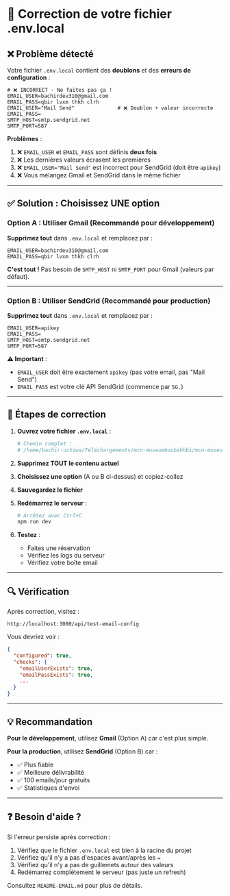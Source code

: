 # 🔧 Correction de votre fichier .env.local

## ❌ Problème détecté

Votre fichier `.env.local` contient des **doublons** et des **erreurs de configuration** :

```env
# ❌ INCORRECT - Ne faites pas ça !
EMAIL_USER=bachirdev310@gmail.com
EMAIL_PASS=qbir lvxm thkh clrh
EMAIL_USER="Mail Send"              # ❌ Doublon + valeur incorrecte
EMAIL_PASS=
SMTP_HOST=smtp.sendgrid.net
SMTP_PORT=587
```

**Problèmes** :
1. ❌ `EMAIL_USER` et `EMAIL_PASS` sont définis **deux fois**
2. ❌ Les dernières valeurs écrasent les premières
3. ❌ `EMAIL_USER="Mail Send"` est incorrect pour SendGrid (doit être `apikey`)
4. ❌ Vous mélangez Gmail et SendGrid dans le même fichier

---

## ✅ Solution : Choisissez UNE option

### Option A : Utiliser Gmail (Recommandé pour développement)

**Supprimez tout** dans `.env.local` et remplacez par :

```env
EMAIL_USER=bachirdev310@gmail.com
EMAIL_PASS=qbir lvxm thkh clrh
```

**C'est tout !** Pas besoin de `SMTP_HOST` ni `SMTP_PORT` pour Gmail (valeurs par défaut).

---

### Option B : Utiliser SendGrid (Recommandé pour production)

**Supprimez tout** dans `.env.local` et remplacez par :

```env
EMAIL_USER=apikey
EMAIL_PASS=
SMTP_HOST=smtp.sendgrid.net
SMTP_PORT=587
```

**⚠️ Important** : 
- `EMAIL_USER` doit être exactement `apikey` (pas votre email, pas "Mail Send")
- `EMAIL_PASS` est votre clé API SendGrid (commence par `SG.`)

---

## 🚀 Étapes de correction

1. **Ouvrez votre fichier `.env.local`** :
   ```bash
   # Chemin complet :
   # /home/bachir-uchiwa/Téléchargements/mcn-museumboubahhbi/mcn-museum/.env.local
   ```

2. **Supprimez TOUT le contenu actuel**

3. **Choisissez une option** (A ou B ci-dessus) et copiez-collez

4. **Sauvegardez le fichier**

5. **Redémarrez le serveur** :
   ```bash
   # Arrêtez avec Ctrl+C
   npm run dev
   ```

6. **Testez** :
   - Faites une réservation
   - Vérifiez les logs du serveur
   - Vérifiez votre boîte email

---

## 🔍 Vérification

Après correction, visitez :
```
http://localhost:3000/api/test-email-config
```

Vous devriez voir :
```json
{
  "configured": true,
  "checks": {
    "emailUserExists": true,
    "emailPassExists": true,
    ...
  }
}
```

---

## 💡 Recommandation

**Pour le développement**, utilisez **Gmail** (Option A) car c'est plus simple.

**Pour la production**, utilisez **SendGrid** (Option B) car :
- ✅ Plus fiable
- ✅ Meilleure délivrabilité
- ✅ 100 emails/jour gratuits
- ✅ Statistiques d'envoi

---

## ❓ Besoin d'aide ?

Si l'erreur persiste après correction :
1. Vérifiez que le fichier `.env.local` est bien à la racine du projet
2. Vérifiez qu'il n'y a pas d'espaces avant/après les `=`
3. Vérifiez qu'il n'y a pas de guillemets autour des valeurs
4. Redémarrez complètement le serveur (pas juste un refresh)

Consultez `README-EMAIL.md` pour plus de détails.